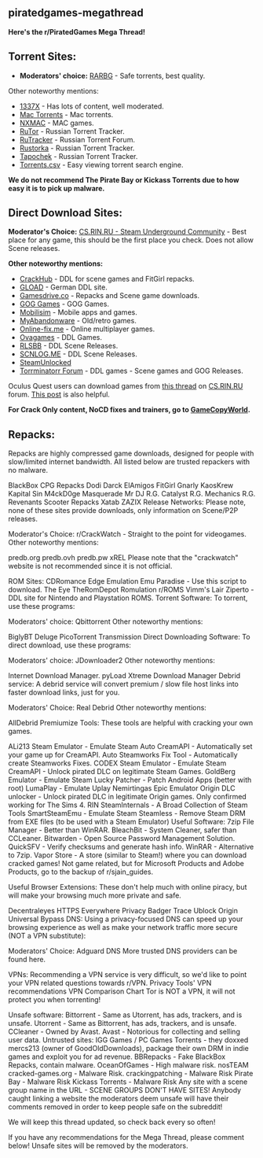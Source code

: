 ## piratedgames-megathread

**Here's the r/PiratedGames Mega Thread!**

## **Torrent Sites:**
- **Moderators' choice:** [RARBG](https://rarbg.to/) - Safe torrents, best quality.

Other noteworthy mentions:

- [1337X](https://1337x.to/) - Has lots of content, well moderated.
- [Mac Torrents](https://mac-torrents.io/mac-games/) - Mac torrents.
- [NXMAC](https://nxmac.com/) - MAC games.
- [RuTor](http://www.rutor.info/) - Russian Torrent Tracker.
- [RuTracker](https://rutracker.org/) - Russian Torrent Forum.
- [Rustorka](http://rustorka.com/) - Russian Torrent Tracker.
- [Tapochek](https://tapochek.net/index.php) - Russian Torrent Tracker.
- [Torrents.csv](https://torrents-csv.ml/) - Easy viewing torrent search engine.

**We do not recommend The Pirate Bay or Kickass Torrents due to how easy it is to pick up malware.**

## **Direct Download Sites:**
**Moderator's Choice:** [CS.RIN.RU - Steam Underground Community](https://cs.rin.ru/forum/) - Best place for any game, this should be the first place you check. Does not allow Scene releases.

**Other noteworthy mentions:**

- [CrackHub](https://crackhub.site/) - DDL for scene games and FitGirl repacks.
- [GLOAD](https://gload.cc/) - German DDL site.
- [Gamesdrive.co](https://gamesdrive.co/) - Repacks and Scene game downloads.
- [GOG Games](https://gog-games.com/) - GOG Games.
- [Mobilisim](https://forum.mobilism.org/index.php) - Mobile apps and games.
- [MyAbandonware](https://www.myabandonware.com/) - Old/retro games.
- [Online-fix.me](https://online-fix.me/) - Online multiplayer games.
- [Ovagames](http://www.ovagames.com/) - DDL Games.
- [RLSBB](https://rlsbb.ru/) - DDL Scene Releases.
- [SCNLOG.ME](https://scnlog.me/) - DDL Scene Releases.
- [SteamUnlocked](https://steamunlocked.net/)
- [Torrminatorr Forum](https://forum.torrminatorr.com/) - DDL games - Scene games and GOG Releases.

Oculus Quest users can download games from [this thread](https://cs.rin.ru/forum/viewtopic.php?f=38&t=103122) on [CS.RIN.RU](http://cs.rin.ru/) forum. [This post](https://cs.rin.ru/forum/viewtopic.php?p=2077062#p2077062) is also helpful.

**For Crack Only content, NoCD fixes and trainers, go to [GameCopyWorld](https://gamecopyworld.com/games/index.php).**

## **Repacks:**
Repacks are highly compressed game downloads, designed for people with slow/limited internet bandwidth. All listed below are trusted repackers with no malware.

BlackBox
CPG Repacks
Dodi
Darck
ElAmigos
FitGirl
Gnarly
KaosKrew
Kapital Sin
M4ckD0ge
Masquerade
Mr DJ
R.G. Catalyst
R.G. Mechanics
R.G. Revenants
Scooter Repacks
Xatab
ZAZIX
Release Networks:
Please note, none of these sites provide downloads, only information on Scene/P2P releases.

Moderator's Choice: r/CrackWatch - Straight to the point for videogames.
Other noteworthy mentions:

predb.org
predb.ovh
predb.pw
xREL
Please note that the "crackwatch" website is not recommended since it is not official.

ROM Sites:
CDRomance
Edge Emulation
Emu Paradise - Use this script to download.
The Eye
TheRomDepot
Romulation
r/ROMS
Vimm's Lair
Ziperto - DDL site for Nintendo and Playstation ROMS.
Torrent Software:
To torrent, use these programs:

Moderators' choice: Qbittorrent
Other noteworthy mentions:

BiglyBT
Deluge
PicoTorrent
Transmission
Direct Downloading Software:
To direct download, use these programs:

Moderators' choice: JDownloader2
Other noteworthy mentions:

Internet Download Manager.
pyLoad
Xtreme Download Manager
Debrid service:
A debrid service will convert premium / slow file host links into faster download links, just for you.

Moderators' Choice: Real Debrid
Other noteworthy mentions:

AllDebrid
Premiumize
Tools:
These tools are helpful with cracking your own games.

ALi213 Steam Emulator - Emulate Steam
Auto CreamAPI - Automatically set your game up for CreamAPI.
Auto Steamworks Fix Tool - Automatically create Steamworks Fixes.
CODEX Steam Emulator - Emulate Steam
CreamAPI - Unlock pirated DLC on legitimate Steam Games.
GoldBerg Emulator - Emulate Steam
Lucky Patcher - Patch Android Apps (better with root)
LumaPlay - Emulate Uplay
Nemirtingas Epic Emulator
Origin DLC unlocker - Unlock pirated DLC in legitimate Origin games. Only confirmed working for The Sims 4.
RIN SteamInternals - A Broad Collection of Steam Tools
SmartSteamEmu - Emulate Steam
Steamless - Remove Steam DRM from EXE files (to be used with a Steam Emulator)
Useful Software:
7zip File Manager - Better than WinRAR.
BleachBit - System Cleaner, safer than CCLeaner.
Bitwarden - Open Source Password Management Solution.
QuickSFV - Verify checksums and generate hash info.
WinRAR - Alternative to 7zip.
Vapor Store - A store (similar to Steam!) where you can download cracked games!
Not game related, but for Microsoft Products and Adobe Products, go to the backup of r/sjain_guides.

Useful Browser Extensions:
These don't help much with online piracy, but will make your browsing much more private and safe.

Decentraleyes
HTTPS Everywhere
Privacy Badger
Trace
Ublock Origin
Universal Bypass
DNS:
Using a privacy-focused DNS can speed up your browsing experience as well as make your network traffic more secure (NOT a VPN substitute):

Moderators' Choice: Adguard DNS
More trusted DNS providers can be found here.

VPNs:
Recommending a VPN service is very difficult, so we'd like to point your VPN related questions towards r/VPN.
Privacy Tools' VPN recommendations
VPN Comparison Chart
Tor is NOT a VPN, it will not protect you when torrenting!

Unsafe software:
Bittorrent - Same as Utorrent, has ads, trackers, and is unsafe.
Utorrent - Same as Bittorrent, has ads, trackers, and is unsafe.
CCleaner - Owned by Avast.
Avast - Notorious for collecting and selling user data.
Untrusted sites:
IGG Games / PC Games Torrents - they doxxed mercs213 (owner of GoodOldDownloads), package their own DRM in indie games and exploit you for ad revenue.
BBRepacks - Fake BlackBox Repacks, contain malware.
OceanOfGames - High malware risk.
nosTEAM
cracked-games.org - Malware Risk.
crackingpatching - Malware Risk
Pirate Bay - Malware Risk
Kickass Torrents - Malware Risk
Any site with a scene group name in the URL - SCENE GROUPS DON'T HAVE SITES!
Anybody caught linking a website the moderators deem unsafe will have their comments removed in order to keep people safe on the subreddit!

We will keep this thread updated, so check back every so often!

If you have any recommendations for the Mega Thread, please comment below! Unsafe sites will be removed by the moderators.
